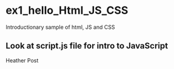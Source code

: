 # ex1_hello_Html_JS_CSS
Introductionary sample of html, JS and CSS

## Look at script.js file for intro to JavaScript

Heather Post